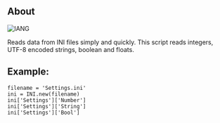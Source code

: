 ## About
![lANG](https://img.shields.io/badge/LANG-RUBY(%20RGSS%20)-red?style=for-the-badge&logo=appveyo)
<p>Reads data from INI files simply and quickly. This script reads integers, UTF-8 encoded strings, boolean and floats.</p>

## Example:
```
filename = 'Settings.ini'
ini = INI.new(filename)
ini['Settings']['Number']
ini['Settings']['String']
ini['Settings']['Bool']
```
